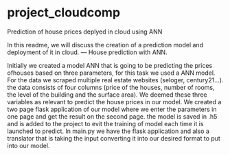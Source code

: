 # project_cloudcomp
Prediction of house prices deplyed in cloud using ANN

In this readme, we will discuss the creation of a prediction model and deployment of it in cloud. — House prediction with ANN.

Initially we created a model ANN that is going to be predicting the prices ofhouses based on three parameters, for this task we used a ANN model. 
For the data we scraped multiple real estate websites (seloger, century21...). the data consists of four columns (price of the houses, number of rooms, the level of the building and the surface area). We deemed these three variables as relevant to predict the house prices in our model.
We created a two page flask application of our model where we enter the parameters in one page and get the result on the second page. the model is saved in .h5 and is added to the project to evit the training of model each time it is launched to predict. 
In main.py we have the flask application and also a translator that is taking the input converting it into our desired format to put into our model. 
